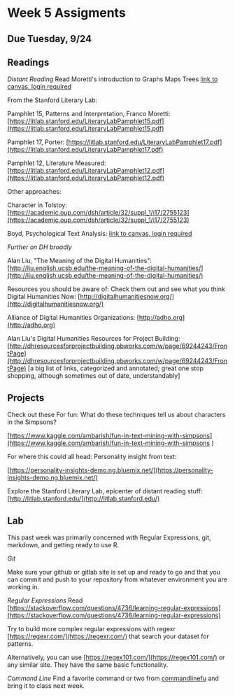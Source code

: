 # Week 5 Assigments

## Due Tuesday, 9/24

## Readings
*Distant Reading*
Read Moretti's introduction to Graphs Maps Trees [link to canvas, login required](https://fsu.instructure.com/courses/97324/files?preview=5869428)

From the Stanford Literary Lab:

Pamphlet 15, Patterns and Interpretation, Franco Moretti: [https://litlab.stanford.edu/LiteraryLabPamphlet15.pdf](https://litlab.stanford.edu/LiteraryLabPamphlet15.pdf)

Pamphlet 17, Porter: [https://litlab.stanford.edu/LiteraryLabPamphlet17.pdf](https://litlab.stanford.edu/LiteraryLabPamphlet17.pdf)

Pamphlet 12, Literature Measured: [https://litlab.stanford.edu/LiteraryLabPamphlet12.pdf](https://litlab.stanford.edu/LiteraryLabPamphlet12.pdf)

Other approaches:

Character in Tolstoy: [https://academic.oup.com/dsh/article/32/suppl_1/i17/2755123](https://academic.oup.com/dsh/article/32/suppl_1/i17/2755123)

Boyd, Psychological Text Analysis: [link to canvas, login required](https://fsu.instructure.com/courses/97324/files?preview=5869427)


*Further on DH broadly*

Alan Liu, "The Meaning of the Digital Humanities": [http://liu.english.ucsb.edu/the-meaning-of-the-digital-humanities/](http://liu.english.ucsb.edu/the-meaning-of-the-digital-humanities/)


Resources you should be aware of:
Check them out and see what you think
Digital Humanities Now: [http://digitalhumanitiesnow.org/](http://digitalhumanitiesnow.org/)

Alliance of Digital Humanities Organizations: [http://adho.org](http://adho.org)

Alan Liu's Digital Humanities Resources for Project Building: [http://dhresourcesforprojectbuilding.pbworks.com/w/page/69244243/FrontPage](http://dhresourcesforprojectbuilding.pbworks.com/w/page/69244243/FrontPage) [a big list of links, categorized and annotated; great one stop shopping, although sometimes out of date, understandably]

## Projects
Check out these
For fun: What do these techniques tell us about characters in the Simpsons?

[https://www.kaggle.com/ambarish/fun-in-text-mining-with-simpsons](https://www.kaggle.com/ambarish/fun-in-text-mining-with-simpsons
)

For where this could all head: Personality insight from text:

[https://personality-insights-demo.ng.bluemix.net/](https://personality-insights-demo.ng.bluemix.net/)


 Explore the Stanford Literary Lab, epicenter of distant reading stuff: [http://litlab.stanford.edu/](http://litlab.stanford.edu/)


## Lab

This past week was primarily concerned with Regular Expressions, git, markdown, and getting ready to use R. 

*Git*

Make sure your github or gitlab site is set up and ready to go and that you can commit and push to your repository from whatever environment you are working in. 

*Regular Expressions*
Read [https://stackoverflow.com/questions/4736/learning-regular-expressions](https://stackoverflow.com/questions/4736/learning-regular-expressions)

Try to build more complex regular expressions with regexr [https://regexr.com/](https://regexr.com/) that search your dataset for patterns. 

Alternatively, you can use [https://regex101.com/](https://regex101.com/) or any similar site. They have the same basic functionality.

*Command Line*
Find a favorite command or two from [commandlinefu](https://www.commandlinefu.com/commands/browse) and bring it to class next week.
